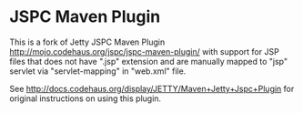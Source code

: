 JSPC Maven Plugin
=================

This is a fork of Jetty JSPC Maven Plugin http://mojo.codehaus.org/jspc/jspc-maven-plugin/ with support for JSP files that does not have ".jsp" extension and
are manually mapped to "jsp" servlet via "servlet-mapping" in "web.xml" file. 

See http://docs.codehaus.org/display/JETTY/Maven+Jetty+Jspc+Plugin for original instructions on using this plugin.
